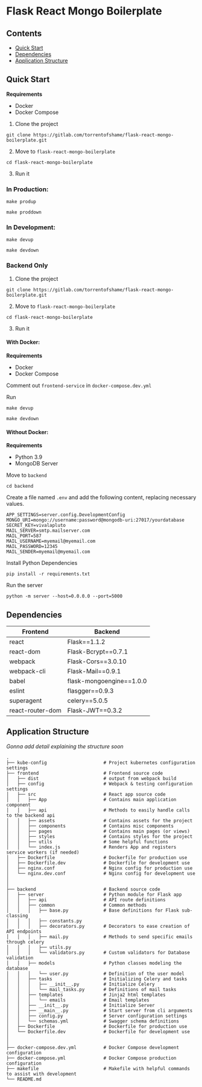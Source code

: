 # Flask React Mongo Boilerplate

## Contents

- [Quick Start](#quick-start)
- [Dependencies](#dependencies)
- [Application Structure](#application-structure)

## Quick Start

**Requirements**

- Docker
- Docker Compose

1. Clone the project

`git clone https://gitlab.com/torrentofshame/flask-react-mongo-boilerplate.git`

2. Move to `flask-react-mongo-boilerplate`

`cd flask-react-mongo-boilerplate`

3. Run it

### In Production:

`make produp`

`make proddown`

### In Development:

`make devup`

`make devdown`

### Backend Only

1. Clone the project

`git clone https://gitlab.com/torrentofshame/flask-react-mongo-boilerplate.git`

2. Move to `flask-react-mongo-boilerplate`

`cd flask-react-mongo-boilerplate`

3. Run it

#### With Docker:

**Requirements**

- Docker
- Docker Compose

Comment out `frontend-service` in `docker-compose.dev.yml`

Run

`make devup`

`make devdown`

#### Without Docker:

**Requirements**

- Python 3.9
- MongoDB Server

Move to `backend`

`cd backend`

Create a file named `.env` and add the following content, replacing necessary values.

```
APP_SETTINGS=server.config.DevelopmentConfig
MONGO_URI=mongo://username:password@mongodb-uri:27017/yourdatabase
SECRET_KEY=vivalapluto
MAIL_SERVER=smtp.mailserver.com
MAIL_PORT=587
MAIL_USERNAME=myemail@myemail.com
MAIL_PASSWORD=12345
MAIL_SENDER=myemail@myemail.com
```

Install Python Dependencies

`pip install -r requirements.txt`

Run the server

`python -m server --host=0.0.0.0 --port=5000`


## Dependencies

| Frontend | Backend |
|---|---|
| react | Flask==1.1.2 |
| react-dom | Flask-Bcrypt==0.7.1 |
| webpack | Flask-Cors==3.0.10 |
| webpack-cli | Flask-Mail==0.9.1 |
| babel | flask-mongoengine==1.0.0 |
| eslint | flasgger==0.9.3 |
| superagent | celery==5.0.5 |
| react-router-dom | Flask-JWT==0.3.2 |

## Application Structure

*Gonna add detail explaining the structure soon*

```
.
├── kube-config						# Project kubernetes configuration settings
├── frontend						# Frontend source code
│   ├── dist						# output from webpack build
│   ├── config						# Webpack & testing configuration settings
│   ├── src							# React app source code
│   │   ├── App						# Contains main application component
│   │   ├── api						# Methods to easily handle calls to the backend api
│   │   ├── assets					# Contains assets for the project
│   │   ├── components				# Contains misc components
│   │   ├── pages					# Contains main pages (or views)
│   │   ├── styles					# Contains styles for the project
│   │   ├── utils					# Some helpful functions
│   │   └── index.js				# Renders App and registers service workers (if needed)
│   ├── Dockerfile					# Dockerfile for production use
│   ├── Dockerfile.dev				# Dockerfile for development use
│   ├── nginx.conf					# Nginx config for production use
│   └── nginx.dev.conf				# Nginx config for development use
│		
│		
├── backend							# Backend source code
│   ├── server						# Python module for Flask app
│   │   ├── api						# API route definitions
│   │   ├── common					# Common methods
│   │   │   ├── base.py				# Base definitions for Flask sub-classing
│   │   │   ├── constants.py
│   │   │   ├── decorators.py 		# Decorators to ease creation of API endpoints
│   │   │   ├── mail.py       		# Methods to send specific emails through celery
│   │   │   ├── utils.py
│   │   │   └── validators.py		# Custom validators for Database validation
│   │   ├── models					# Python classes modeling the database
│   │   │   └── user.py				# Definition of the user model
│   │   ├── tasks					# Initializing Celery and tasks
│   │   │   ├── __init__.py			# Initialize Celery
│   │   │   └── mail_tasks.py		# Definitions of mail tasks
│   │   ├── templates				# Jinja2 html templates
│   │   │   └── emails				# Email templates
│   │   ├── __init__.py				# Initialize Server
│   │   ├── __main__.py				# Start server from cli arguments
│   │   ├── config.py				# Server configuration settings
│   │   └── schemas.yml				# Swagger schema definitions
│	├── Dockerfile					# Dockerfile for production use
│	└── Dockerfile.dev				# Dockerfile for development use
│
│
├── docker-compose.dev.yml			# Docker Compose development configuration
├── docker-compose.yml				# Docker Compose production configuration
├── makefile						# Makefile with helpful commands to assist with development
└── README.md
```
